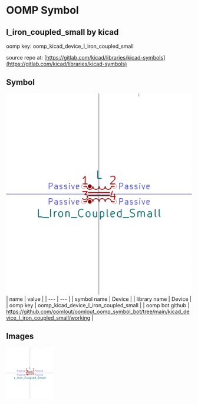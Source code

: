 # OOMP Symbol  
## l_iron_coupled_small  by kicad  
  
oomp key: oomp_kicad_device_l_iron_coupled_small  
  
source repo at: [https://gitlab.com/kicad/libraries/kicad-symbols](https://gitlab.com/kicad/libraries/kicad-symbols)  
## Symbol  
  
[![working.png](working_600.png)](working.png)  
| name | value | 
| --- | --- | 
| symbol name | Device | 
| library name | Device | 
| oomp key | oomp_kicad_device_l_iron_coupled_small | 
| oomp bot github | https://github.com/oomlout/oomlout_oomp_symbol_bot/tree/main/kicad_device_l_iron_coupled_small/working | 
## Images  
  
[![working.png](working_140.png)](working.png)  
